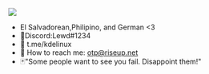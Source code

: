 ![](https://komarev.com/ghpvc/?username=x6j)

- El Salvadorean,Philipino, and German <3
- 🖤Discord:Lewd#1234
- 💉 t.me/kdelinux
- 📧 How to reach me: otp@riseup.net
- 🃏"Some people want to see you fail. Disappoint them!"



<p align="center">
</p>
